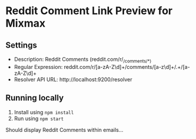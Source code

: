 # Reddit Comment Link Preview for Mixmax

## Settings

- Description: Reddit Comments (reddit.com/r/<sub>/comments/*)
- Regular Expression: reddit.com\/r\/[a-zA-Z\d]+\/comments\/[a-z\d]+\/.+\/[a-zA-Z\d]+
- Resolver API URL: http://localhost:9200/resolver

## Running locally

1. Install using `npm install`
2. Run using `npm start`

Should display Reddit Comments within emails...
